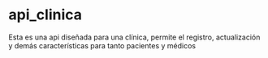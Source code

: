 # api_clinica
Esta es una api diseñada para una clínica, permite el registro, actualización y demás características para tanto pacientes y médicos
